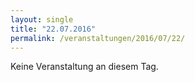 ```yaml
---
layout: single
title: "22.07.2016"
permalink: /veranstaltungen/2016/07/22/
---
```


Keine Veranstaltung an diesem Tag.
